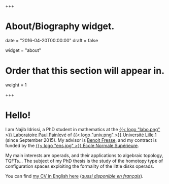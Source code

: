 +++
# About/Biography widget.

date = "2016-04-20T00:00:00"
draft = false

widget = "about"

# Order that this section will appear in.
weight = 1
 
+++

# Hello!

I am Najib Idrissi<sup><a href="#" data-container="body" data-toggle="popover" data-trigger="focus" tabindex="0" role="button" data-placement="right" data-content="My complete family name is 'Idrissi Kaïtouni' and it's possible to find this name in some places, e.g. in my email address. I prefer to use only 'Idrissi' in academic settings for simplicity and to avoid some confusions (for example, automated systems thinking that 'Idrissi' is my middle name and that I should be called 'NI Kaïtouni' -- this already happened!)."><small><span class="fa fa-question-circle"></span></small></a></sup>,
a PhD student in mathematics at the
[{{< logo "labo.png" >}} Laboratoire Paul Painlevé](https://math.univ-lille1.fr/)
of
[{{< logo "univ.png" >}} Université Lille 1](http://www.univ-lille1.fr/) (since September 2015). My advisor is [Benoit Fresse](https://math.univ-lille1.fr/~fresse/), and my contract is funded by the
[{{< logo "ens.jpg" >}} École Normale Supérieure](http://www.ens.fr).

My main interests are operads, and their applications to algebraic topology, TQFTs... The subject of my PhD thesis is the study of the homotopy type of configuration spaces exploiting the formality of the little disks operads.

You can find [my CV in English here](/cv/en/) ([*aussi disponible en français*](/cv/fr/)).
